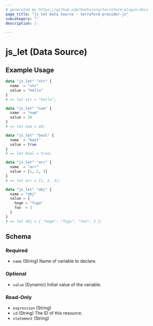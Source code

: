 ```yaml
---
# generated by https://github.com/hashicorp/terraform-plugin-docs
page_title: "js_let Data Source - terraform-provider-js"
subcategory: ""
description: |-
  
---
```


# js_let (Data Source)



## Example Usage

```terraform
data "js_let" "str" {
  name  = "str"
  value = "hello"
}
# => let str = "hello";

data "js_let" "num" {
  name  = "num"
  value = 10
}
# => let num = 10;

data "js_let" "bool" {
  name  = "bool"
  value = true
}
# => let bool = true;

data "js_let" "arr" {
  name  = "arr"
  value = [1, 2, 3]
}
# => let arr = [1, 2, 3];

data "js_let" "obj" {
  name = "obj"
  value = {
    hoge = "fuga"
    foo  = 3
  }
}
# => let obj = { "hoge": "fuga", "foo": 3 };
```

<!-- schema generated by tfplugindocs -->
## Schema

### Required

- `name` (String) Name of variable to declare.

### Optional

- `value` (Dynamic) Initial value of the variable.

### Read-Only

- `expression` (String)
- `id` (String) The ID of this resource.
- `statement` (String)
